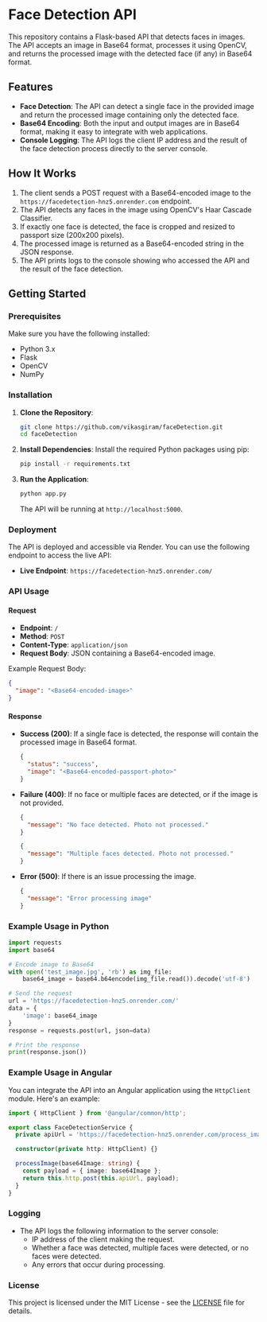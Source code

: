 
# Face Detection API

This repository contains a Flask-based API that detects faces in images. The API accepts an image in Base64 format, processes it using OpenCV, and returns the processed image with the detected face (if any) in Base64 format.

## Features

- **Face Detection**: The API can detect a single face in the provided image and return the processed image containing only the detected face.
- **Base64 Encoding**: Both the input and output images are in Base64 format, making it easy to integrate with web applications.
- **Console Logging**: The API logs the client IP address and the result of the face detection process directly to the server console.

## How It Works

1. The client sends a POST request with a Base64-encoded image to the `https://facedetection-hnz5.onrender.com` endpoint.
2. The API detects any faces in the image using OpenCV's Haar Cascade Classifier.
3. If exactly one face is detected, the face is cropped and resized to passport size (200x200 pixels).
4. The processed image is returned as a Base64-encoded string in the JSON response.
5. The API prints logs to the console showing who accessed the API and the result of the face detection.

## Getting Started

### Prerequisites

Make sure you have the following installed:

- Python 3.x
- Flask
- OpenCV
- NumPy

### Installation

1. **Clone the Repository**:
   ```bash
   git clone https://github.com/vikasgiram/faceDetection.git
   cd faceDetection
   ```

2. **Install Dependencies**:
   Install the required Python packages using pip:
   ```bash
   pip install -r requirements.txt
   ```

3. **Run the Application**:
   ```bash
   python app.py
   ```

   The API will be running at `http://localhost:5000`.

### Deployment

The API is deployed and accessible via Render. You can use the following endpoint to access the live API:

- **Live Endpoint**: `https://facedetection-hnz5.onrender.com/`

### API Usage

#### Request

- **Endpoint**: `/`
- **Method**: `POST`
- **Content-Type**: `application/json`
- **Request Body**: JSON containing a Base64-encoded image.

Example Request Body:

```json
{
  "image": "<Base64-encoded-image>"
}
```

#### Response

- **Success (200)**: If a single face is detected, the response will contain the processed image in Base64 format.
  ```json
  {
    "status": "success",
    "image": "<Base64-encoded-passport-photo>"
  }
  ```
- **Failure (400)**: If no face or multiple faces are detected, or if the image is not provided.
  ```json
  {
    "message": "No face detected. Photo not processed."
  }
  ```
  ```json
  {
    "message": "Multiple faces detected. Photo not processed."
  }
  ```
- **Error (500)**: If there is an issue processing the image.
  ```json
  {
    "message": "Error processing image"
  }
  ```

### Example Usage in Python

```python
import requests
import base64

# Encode image to Base64
with open('test_image.jpg', 'rb') as img_file:
    base64_image = base64.b64encode(img_file.read()).decode('utf-8')

# Send the request
url = 'https://facedetection-hnz5.onrender.com/'
data = {
    'image': base64_image
}
response = requests.post(url, json=data)

# Print the response
print(response.json())
```

### Example Usage in Angular

You can integrate the API into an Angular application using the `HttpClient` module. Here's an example:

```typescript
import { HttpClient } from '@angular/common/http';

export class FaceDetectionService {
  private apiUrl = 'https://facedetection-hnz5.onrender.com/process_image';

  constructor(private http: HttpClient) {}

  processImage(base64Image: string) {
    const payload = { image: base64Image };
    return this.http.post(this.apiUrl, payload);
  }
}
```

### Logging

- The API logs the following information to the server console:
  - IP address of the client making the request.
  - Whether a face was detected, multiple faces were detected, or no faces were detected.
  - Any errors that occur during processing.

### License

This project is licensed under the MIT License - see the [LICENSE](LICENSE) file for details.
